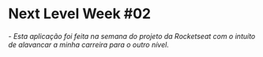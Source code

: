 # Next Level Week #02



###### - Esta aplicação foi feita na semana do projeto da Rocketseat com o intuíto de alavancar a minha carreira para o outro nível.